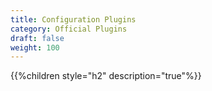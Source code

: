 ```yaml
---
title: Configuration Plugins
category: Official Plugins
draft: false
weight: 100
---
```


{{%children style="h2" description="true"%}}